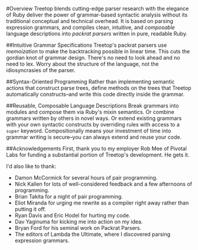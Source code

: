 #Overview
Treetop blends cutting-edge parser research with the elegance of Ruby deliver the power of grammar-based syntactic analysis without its traditional conceptual and technical overhead. It is based on parsing expression grammars, and compiles clean, intuitive, and _composable_ language descriptions into _packrat parsers_ written in pure, readable Ruby.

##Intuitive Grammar Specifications
Treetop's packrat parsers use _memoization_ to make the backtracking possible in linear time. This cuts the gordian knot of grammar design. There's no need to look ahead and no need to lex. Worry about the structure of the language, not the idiosyncrasies of the parser.

##Syntax-Oriented Programming
Rather than implementing semantic actions that construct parse trees, define methods on the trees that Treetop automatically constructs–and write this code directly inside the grammar.

##Reusable, Composable Language Descriptions
Break grammars into modules and compose them via Ruby's mixin semantics. Or combine grammars written by others in novel ways. Or extend existing grammars with your own syntactic constructs by overriding rules with access to a `super` keyword. Compositionally means your investment of time into grammar writing is secure–you can always extend and reuse your code.

##Acknowledgements
First, thank you to my employer Rob Mee of Pivotal Labs for funding a substantial portion of Treetop's development. He gets it.

I'd also like to thank:

* Damon McCormick for several hours of pair programming.
* Nick Kallen for lots of well-considered feedback and a few afternoons of programming.
* Brian Takita for a night of pair programming.
* Eliot Miranda for urging me rewrite as a compiler right away rather than putting it off.
* Ryan Davis and Eric Hodel for hurting my code.
* Dav Yaginuma for kicking me into action on my idea.
* Bryan Ford for his seminal work on Packrat Parsers.
* The editors of Lambda the Ultimate, where I discovered parsing expression grammars.